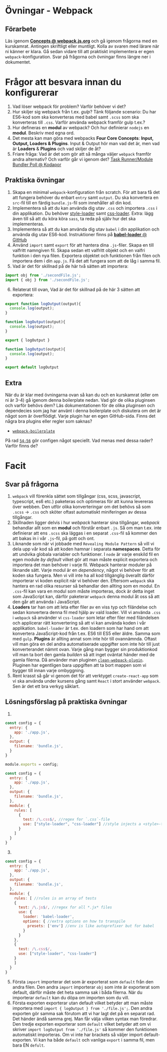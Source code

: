 # Övningar - Webpack

## Förarbete

Läs igenom [**Concepts @ webpack.js.org**](https://webpack.js.org/concepts/) och gå igenom frågorna med en kurskamrat. Antingen skriftligt eller muntligt. Kolla av svaren med lärare när ni känner er klara. Gå sedan vidare till att praktiskt implementera er egen `webpack`-konfiguration. Svar på frågorna och övningar finns längre ner i dokumentet.

# Frågor att besvara innan du konfigurerar

1. Vad löser webpack för problem? Varför behöver vi det?
2. Hur skiljer sig webpack från t.ex. _gulp_? Tänk följande scenario: Du har ES6-kod som ska konverteras med babel samt `.scss` som ska konverteras till `.css`. Varför använda webpack framför gulp t.ex.?
3. Hur defineras en **modul** av webpack? Och hur definierar `nodejs` en **modul**. Beskriv med egna ord. 
4. Det mesta kan man göra med webpacks **Four Core Concepts**: **Input, Output, Loaders & Plugins**. Input & Output hör man vad det är, men vad är __Loaders__ & __Plugins__ och vad skiljer de åt?
5. Friare fråga: Vad är det som gör att så många väljer `webpack` framför andra alternativ? Och varför går vi igenom det? [Task Runner/Module Bundler Poll @ Kodapor](https://www.facebook.com/groups/utvecklare.stockholm/permalink/1449031498479251/)


## Praktiska övningar

1. Skapa en minimal `webpack`-konfiguration från scratch. För att bara få det att fungera behöver du enbart `entry` samt `output`. Du ska konvertera en `src`-fil till en färdig `bundle.js`-fil som innehåller all din kod.
2. Implementera så att du kan använda dig utav `.css` och importera `.css` i din applikation. Du behöver [style-loader](https://github.com/webpack-contrib/style-loader) samt [css-loader](https://github.com/webpack-contrib/css-loader). Extra: lägg även till så att du köra köra `sass`, ta reda på själv hur det ska implementeras.
3. Implementera så att du kan använda dig utav `babel` i din applikation och använda dig utav ES6-kod. Instruktioner finns på [__babel-loader__ @ GitHub](https://github.com/babel/babel-loader)
4. Använd `import` samt `export` för att hantera dina `.js`-filer. Skapa en till valfritt namngiven fil. Skapa sedan ett valfritt objekt och en valfri funktion i den nya filen. Exportera objektet och funktionen från filen och importera dem i din `app.js`. Få det att fungera som att de låg i samma fil.
5. Vad är det för skillnad på de här två sätten att importera:
```js
import obj from './secondFile.js';
import { obj } from './secondFile.js';
```
6. Relaterat till ovan, Vad är det för skillnad på de här 3 sätten att exportera:
```js
export function logOutput(output){
  console.log(output);
}
```
```js
function logOutput(output){
  console.log(output);
}

export { logOutput }
```
```js
function logOutput(output){
  console.log(output);
}

export default logOutput
```

## Extra

När du är klar med övningarna ovan så kan du och en kurskamrat (eller om ni är 3-4) gå igenom denna boilerplate nedan. Vad gör de olika pluginsen och varför behövs dem? Läs dokumentationen för de olika pluginsen och dependecies som jag har använt i denna boilerplate och diskutera om det är något som är överflödigt. Varje plugin har en egen GitHub-sida. Finns det några bra plugins eller regler som saknas?
 * [`webpack-boilerplate`](https://github.com/jesperorb/webpack-boilerplate)


På rad [`54-56`](https://github.com/jesperorb/webpack-boilerplate/blob/master/webpack.config.js#L54-L56) gör configen något speciellt. Vad menas med dessa rader? Varför finns de?

# Facit

## Svar på frågorna

1. `webpack` vill förenkla sättet som tillgångar (css, scss, javascript, typescript, es6 etc.) paketeras och optimeras för att kunna levereras över webben. Den utför olika konverteringar om det behövs så som `.scss` -> `.css` och sköter oftast automatiskt miniferingen av dessa tillgångar.
2. Skillnaden ligger delvis i hur _webpack_ hanterar sina tillgångar, _webpack_ behandlar allt som en __modul__ och förstår enbart `.js`. Så om man t.ex. inte definierar att ens `.scss` ska läggas i en separat `.css`-fil så kommer den att bakas in i vår `.js`-fil, på gott och ont.
3. Liknande som när vi jobbade med `Revealing Module Pattern` så vill vi dela upp vår kod så att koden hamnar i separata __namespaces__. Detta för att undvika globala variabler och funktioner. I `node` är varje enskild fil en egen module _by default_ vilket gör att man måste explicit exportera och importera det man behöver i varje fil. Webpack hanterar moduler på liknande sätt. Varje modul är en _dependency_, något vi behöver för att koden ska fungera. Men vi vill inte ha all kod tillgänglig överallt därför importerar vi koden explicit när vi behöver den. Eftersom `webpack` ska hantera en rad olika resurser så behandlar den allting som en modul. En `.css`-fil kan vara en modul som måste importeras, dock är detta inget som JavaScript kan, därför paketerar `webpack` denna modul åt oss så att den går att använda i JavaScript.
4. __Loaders__ tar han om att leta efter filer av en viss typ och filändelse och sedan konvertera denna fil med hjälp av vald loader. Vill vi använda `.css` i `webpack` så använder vi `css-loader` som letar efter filer med filändelsen och applicerar rätt konvertering så att vi kan använda koden i vår applikation. `babel-loader` är t.ex. den loadern som har hand om att konvertera JavaScript-kod från t.ex. ES6 till ES5 eller äldre. Samma som med `gulp`. __Plugins__ är allting annat som inte hör till ovannämnda. Oftast vill man göra en del andra automatiserade uppgifter som inte hör till just konverterandet nämnt ovan. Varje gång man bygger sin produktionkod vill man ta bort den gamla _builden_ så att inget oväntat händer med de gamla filerna. Då använder man pluginen [`clean-webpack-plugin`](https://github.com/johnagan/clean-webpack-plugin). Pluginen har egentligen bara uppgiften att ta bort mappen som vi bygger till innan varje ombyggning. 
5. Rent krasst så går vi genom det för att verktyget `create-react-app` som vi ska använda under kursens gång samt `React` i stort använder `webpack`. Sen är det ett bra verkyg såklart.


## Lösningsförslag på praktiska övningar

1.
```js
const config = {
  entry: {
    app: './app.js',
  },
  output: {
    filename: 'bundle.js',
  }
}

module.exports = config;
```



```js
const config = {
  entry: {
    app: './app.js',
  },
  output: {
    filename: 'bundle.js',
  },
  module: {
    rules: [
      {
        test: /\.css$/, //regex for `.css`-file
        use: ["style-loader", "css-loader"] //style injects a <style>-tag, css-loader injects css, both needed
      }
    ]
  }
}

```

3.
```js
const config = {
  entry: {
    app: './app.js',
  },
  output: {
    filename: 'bundle.js',
  },
  module: {
    rules: [ //rules is an array of tests
    {
      test: /\.js$/, //regex for all *.jx* files
      use: {
        loader: 'babel-loader',
        options: { //extra options on how to transpile
          presets: ['env'] //env is like autoprefixer but for babel
        }
      }
    },
    {
      test: /\.css$/,
      use: ["style-loader", "css-loader"]
    }
    ]
  }
}
```


5. Första `import` importerar det som är exporterat som `default` från den andra filen. Den andra `import` importerar `obj` som inte är exporterat som default, därför måste det heta samma sak i båda filerna. När du importerar `default` kan du döpa om importen som du vill.
6. Första exporten exporterar utan default vilket betyder att man måste importera med `import { logOutput } from './file.js';`. Den andra exporten gör samma sak förutom att vi har lagt det på en separat rad. Det händer ändå samma grej. Man får välja vilken syntax man föredrar. Den tredje exporten exporterar som `default` vilket betyder att om vi skriver `import logOutput from './file.js'` så kommer den funktionen automatiskt importeras. Om vi inte har brackets så väljer import default-exporten. Vi kan ha både `default` och vanliga `export` i samma fil, men bara EN `defult`. 